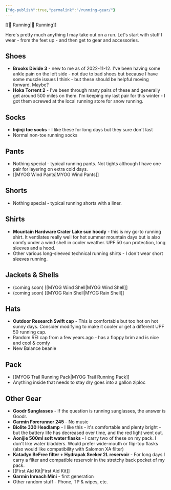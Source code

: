 ```yaml
---
{"dg-publish":true,"permalink":"/running-gear/"}
---
```



[[📘 Running\|📘 Running]]

Here's pretty much anything I may take out on a run. Let's start with stuff I wear - from the feet up - and then get to gear and accessories.

## Shoes

* **Brooks Divide 3** - new to me as of 2022-11-12. I've been having some ankle pain on the left side - not due to bad shoes but because I have some muscle issues I think - but these should be helpful moving forward. Maybe?
* **Hoka Torrent 2** - I've been through many pairs of these and generally get around 500 miles on them. I'm keeping my last pair for this winter - I got them screwed at the local running store for snow running.

## Socks

* **Injinji toe socks** - I like these for long days but they sure don't last
* Normal non-toe running socks

## Pants

* Nothing special - typical running pants. Not tights although I have one pair for layering on extra cold days.
* [[MYOG Wind Pants\|MYOG Wind Pants]]

## Shorts

* Nothing special - typical running shorts with a liner.

## Shirts

* **Mountain Hardware Crater Lake sun hoody** - this is my go-to running shirt. It ventilates really well for hot summer mountain days but is also comfy under a wind shell in cooler weather. UPF 50 sun protection, long sleeves and a hood.
* Other various long-sleeved technical running shirts - I don't wear short sleeves running.

## Jackets & Shells

* (coming soon) [[MYOG Wind Shell\|MYOG Wind Shell]]
* (coming soon) [[MYOG Rain Shell\|MYOG Rain Shell]]

## Hats

* **Outdoor Research Swift cap** - This is comfortable but too hot on hot sunny days. Consider modifying to make it cooler or get a different UPF 50 running cap.
* Random REI cap from a few years ago - has a floppy brim and is nice and cool & comfy
* New Balance beanie

## Pack

* [[MYOG Trail Running Pack\|MYOG Trail Running Pack]]
* Anything inside that needs to stay dry goes into a gallon ziploc

## Other Gear

* **Goodr Sunglasses** - If the question is running sunglasses, the answer is Goodr.
* **Garmin Forerunner 245** - No music
* **Biolite 330 Headlamp** - I like this - it's comfortable and plenty bright - but the battery life has decreased over time, and the red light went out.
* **Aonijie 500ml soft water flasks** - I carry two of these on my pack. I don't like water bladders. Would prefer wide-mouth or flip-top flasks (also would like compatibility with Salomon XA filter)
* **Katadyn BeFree filter + Hydrapak Seeker 2L reservoir** - For long days I carry a filter and compatible reservoir in the stretchy back pocket of my pack.
* [[First Aid Kit\|First Aid Kit]]
* **Garmin Inreach Mini** - first generation
* Other random stuff - Phone, TP & wipes, etc.